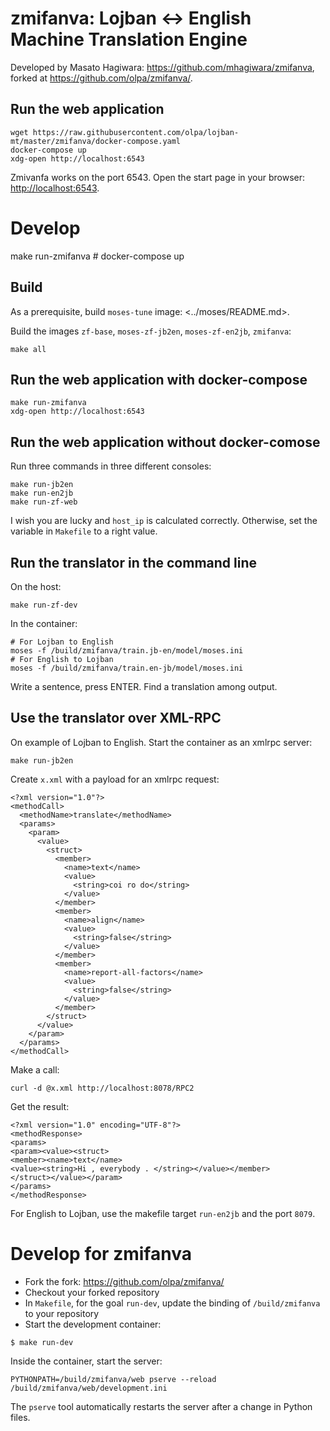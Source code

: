 # zmifanva: Lojban <-> English Machine Translation Engine

Developed by Masato Hagiwara: <https://github.com/mhagiwara/zmifanva>, forked at <https://github.com/olpa/zmifanva/>.

## Run the web application

```
wget https://raw.githubusercontent.com/olpa/lojban-mt/master/zmifanva/docker-compose.yaml
docker-compose up
xdg-open http://localhost:6543
```

Zmivanfa works on the port 6543. Open the start page in your browser: <http://localhost:6543>.

# Develop

make run-zmifanva  # docker-compose up

## Build

As a prerequisite, build `moses-tune` image: <../moses/README.md>.

Build the images `zf-base`, `moses-zf-jb2en`, `moses-zf-en2jb`, `zmifanva`:

```
make all
```
## Run the web application with docker-compose

```
make run-zmifanva
xdg-open http://localhost:6543
```

## Run the web application without docker-comose

Run three commands in three different consoles:

```
make run-jb2en
make run-en2jb
make run-zf-web
```

I wish you are lucky and `host_ip` is calculated correctly. Otherwise, set the variable in `Makefile` to a right value.

## Run the translator in the command line

On the host:

```
make run-zf-dev
```

In the container:

```
# For Lojban to English
moses -f /build/zmifanva/train.jb-en/model/moses.ini
# For English to Lojban
moses -f /build/zmifanva/train.en-jb/model/moses.ini
```

Write a sentence, press ENTER. Find a translation among output.

## Use the translator over XML-RPC

On example of Lojban to English. Start the container as an xmlrpc server:

```
make run-jb2en
```

Create `x.xml` with a payload for an xmlrpc request:

```
<?xml version="1.0"?>
<methodCall>
  <methodName>translate</methodName>
  <params>
    <param>
      <value>
        <struct>
          <member>
            <name>text</name>
            <value>
              <string>coi ro do</string>
            </value>
          </member>
          <member>
            <name>align</name>
            <value>
              <string>false</string>
            </value>
          </member>
          <member>
            <name>report-all-factors</name>
            <value>
              <string>false</string>
            </value>
          </member>
        </struct>
      </value>
    </param>
  </params>
</methodCall>
```

Make a call:

```
curl -d @x.xml http://localhost:8078/RPC2
```

Get the result:

```
<?xml version="1.0" encoding="UTF-8"?>
<methodResponse>
<params>
<param><value><struct>
<member><name>text</name>
<value><string>Hi , everybody . </string></value></member>
</struct></value></param>
</params>
</methodResponse>
```

For English to Lojban, use the makefile target `run-en2jb` and the port `8079`.


# Develop for zmifanva

- Fork the fork: <https://github.com/olpa/zmifanva/>
- Checkout your forked repository
- In `Makefile`, for the goal `run-dev`, update the binding of `/build/zmifanva` to your repository
- Start the development container:

```
$ make run-dev
```

Inside the container, start the server:

```
PYTHONPATH=/build/zmifanva/web pserve --reload /build/zmifanva/web/development.ini
```

The `pserve` tool automatically restarts the server after a change in Python files.
